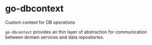 # go-dbcontext
Custom context for DB operations

``go-dbcontext`` provides an thin layer of abstraction for communication between domain services and data repositories.